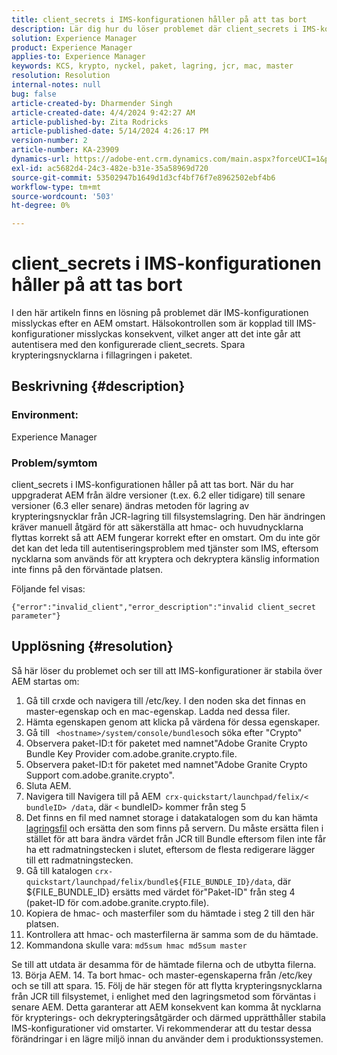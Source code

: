 ```yaml
---
title: client_secrets i IMS-konfigurationen håller på att tas bort
description: Lär dig hur du löser problemet där client_secrets i IMS-konfigurationen håller på att tas bort. Spara krypteringsnycklarna i fillagringen i paketet.
solution: Experience Manager
product: Experience Manager
applies-to: Experience Manager
keywords: KCS, krypto, nyckel, paket, lagring, jcr, mac, master
resolution: Resolution
internal-notes: null
bug: false
article-created-by: Dharmender Singh
article-created-date: 4/4/2024 9:42:27 AM
article-published-by: Zita Rodricks
article-published-date: 5/14/2024 4:26:17 PM
version-number: 2
article-number: KA-23909
dynamics-url: https://adobe-ent.crm.dynamics.com/main.aspx?forceUCI=1&pagetype=entityrecord&etn=knowledgearticle&id=e9786ba5-67f2-ee11-904b-6045bd04ed02
exl-id: ac5682d4-24c3-482e-b31e-35a58969d720
source-git-commit: 53502947b1649d1d3cf4bf76f7e8962502ebf4b6
workflow-type: tm+mt
source-wordcount: '503'
ht-degree: 0%

---
```


# client_secrets i IMS-konfigurationen håller på att tas bort


I den här artikeln finns en lösning på problemet där IMS-konfigurationen misslyckas efter en AEM omstart. Hälsokontrollen som är kopplad till IMS-konfigurationer misslyckas konsekvent, vilket anger att det inte går att autentisera med den konfigurerade client_secrets. Spara krypteringsnycklarna i fillagringen i paketet.

## Beskrivning {#description}


### Environment:

Experience Manager

### Problem/symtom

client_secrets i IMS-konfigurationen håller på att tas bort.
När du har uppgraderat AEM från äldre versioner (t.ex. 6.2 eller tidigare) till senare versioner (6.3 eller senare) ändras metoden för lagring av krypteringsnycklar från JCR-lagring till filsystemslagring. Den här ändringen kräver manuell åtgärd för att säkerställa att hmac- och huvudnycklarna flyttas korrekt så att AEM fungerar korrekt efter en omstart. Om du inte gör det kan det leda till autentiseringsproblem med tjänster som IMS, eftersom nycklarna som används för att kryptera och dekryptera känslig information inte finns på den förväntade platsen.

Följande fel visas:


```
{"error":"invalid_client","error_description":"invalid client_secret parameter"}
```



## Upplösning {#resolution}


Så här löser du problemet och ser till att IMS-konfigurationer är stabila över AEM startas om:

1. Gå till crxde och navigera till /etc/key. I den noden ska det finnas en master-egenskap och en mac-egenskap. Ladda ned dessa filer.
2. Hämta egenskapen genom att klicka på värdena för dessa egenskaper.
3. Gå till ` <hostname>/system/console/bundles`och söka efter &quot;Crypto&quot;
4. Observera paket-ID:t för paketet med namnet&quot;Adobe Granite Crypto Bundle Key Provider com.adobe.granite.crypto.file.
5. Observera paket-ID:t för paketet med namnet&quot;Adobe Granite Crypto Support com.adobe.granite.crypto&quot;.
6. Sluta AEM.
7. Navigera till Navigera till på AEM` crx-quickstart/launchpad/felix/< bundleID> /data`, där `<`  bundleID`>`  kommer från steg 5
8. Det finns en fil med namnet storage i datakatalogen som du kan hämta [lagringsfil](https://raw.githubusercontent.com/cqsupport/fix-instructions/master/move-crypto-keys/storage) och ersätta den som finns på servern. Du måste ersätta filen i stället för att bara ändra värdet från JCR till Bundle eftersom filen inte får ha ett radmatningstecken i slutet, eftersom de flesta redigerare lägger till ett radmatningstecken.
9. Gå till katalogen `crx-quickstart/launchpad/felix/bundle${FILE_BUNDLE_ID}/data`, där ${FILE_BUNDLE_ID} ersätts med värdet för&quot;Paket-ID&quot; från steg 4 (paket-ID för com.adobe.granite.crypto.file).
10. Kopiera de hmac- och masterfiler som du hämtade i steg 2 till den här platsen.
11. Kontrollera att hmac- och masterfilerna är samma som de du hämtade.
12. Kommandona skulle vara: `md5sum hmac md5sum master` 

   Se till att utdata är desamma för de hämtade filerna och de utbytta filerna.
13. Börja AEM.
14. Ta bort hmac- och master-egenskaperna från /etc/key och se till att spara.
15. Följ de här stegen för att flytta krypteringsnycklarna från JCR till filsystemet, i enlighet med den lagringsmetod som förväntas i senare AEM. Detta garanterar att AEM konsekvent kan komma åt nycklarna för krypterings- och dekrypteringsåtgärder och därmed upprätthåller stabila IMS-konfigurationer vid omstarter. Vi rekommenderar att du testar dessa förändringar i en lägre miljö innan du använder dem i produktionssystemen.
